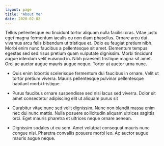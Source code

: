 ```yaml
---
layout: page
title: "About Me"
date: 2020-02-02
---
```


 Tellus pellentesque eu tincidunt tortor aliquam nulla facilisi cras. Vitae justo eget magna fermentum iaculis eu non diam phasellus. Ornare arcu dui vivamus arcu felis bibendum ut tristique et. Odio eu feugiat pretium nibh. Morbi enim nunc faucibus a pellentesque sit amet. Elementum tempus egestas sed sed risus pretium quam vulputate dignissim. Morbi tincidunt augue interdum velit euismod in. Nibh praesent tristique magna sit amet. Orci ac auctor augue mauris augue neque. Tortor at auctor urna nunc.

* Quis enim lobortis scelerisque fermentum dui faucibus in ornare. Velit ut tortor pretium viverra. Mauris pellentesque pulvinar pellentesque habitant morbi tristique.

* Purus faucibus ornare suspendisse sed nisi lacus sed viverra. Dolor sit amet consectetur adipiscing elit ut aliquam purus sit

* Curabitur vitae nunc sed velit dignissim. Nunc non blandit massa enim nec dui nunc mattis. Nulla posuere sollicitudin aliquam ultrices sagittis orci. Eget mauris pharetra et ultrices neque ornare aenean.

* Dignissim sodales ut eu sem. Amet volutpat consequat mauris nunc congue nisi. Pharetra convallis posuere morbi leo. Ac auctor augue mauris augue neque. 


<center>
 </center>
